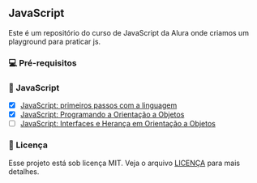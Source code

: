 ## JavaScript

Este é um repositório do curso de JavaScript da Alura onde criamos um playground para praticar js.

### 💻 Pré-requisitos

### 🚀 JavaScript

- [x] [JavaScript: primeiros passos com a linguagem](https://cursos.alura.com.br/course/javascript-introducao)
- [x] [JavaScript: Programando a Orientação a Objetos](https://cursos.alura.com.br/course/javascritpt-orientacao-objetos)
- [ ] [JavaScript: Interfaces e Herança em Orientação a Objetos](https://cursos.alura.com.br/course/javascript-polimorfismo)

### 📝 Licença

Esse projeto está sob licença MIT. Veja o arquivo [LICENÇA](https://github.com/RuyArmando/alura-js/blob/main/LICENSE) para mais detalhes.
